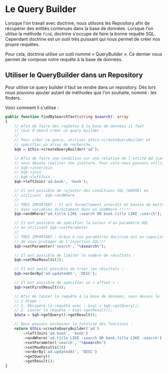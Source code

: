 # Le Query Builder

Lorsque l'on travail avec doctrine, nous utilsons les Repository afin de récupérer des entités contenues dans la base de données. Lorsque l'on utilise la méthode `find`, doctrine s'occupe de faire la bonne requête SQL. Cependant doctrine est un outil très puissant qui nous permet de créer nos propre requêtes.

Pour cela, doctrine utilise un outil nommé « QueryBuilder ». Ce dernier nous permet de compose notre requête à la base de données.

## Utiliser le QueryBuilder dans un Repository

Pour utilise ce query builder il faut se rendre dans un repository. Dès lors nous pouvons ajouter autant de méthodes que l'on souhaite, nommé : les finders.

Voici comment il s'utilise :

```php
public function findBySearchText(string $search): array
{
    // Afin de faire des reqûetes à la base de données il faut
    // tout d'abord créer un query builder :
    //
    // Pour créer ce query, utiliser $this->createQueryBuilder et
    // spécifier un alias de recherche.
    $qb = $this->createQueryBuilder('ad');

    // Afin de faire une condition sur une relation de l'entité Ad (Les livres),
    // nous devons réaliser une jointure. Pour cela nous pouvons utiliser
    // $qb->innerJoin
    // $qb->join
    // $qb->leftJoin
    $qb->leftJoin('ad.book', 'book');

    // Il est possible de rajouter des conditions SQL (WHERE) en
    // utilisant  $qb->andWhere
    //
    // TRES IMPORTANT : Il est formellement interdit et bannie de mettre
    // dans variables diréctement dans un andWhere !!!!!
    $qb->andWhere("ad.title LIKE :search OR book.title LIKE :search");

    // Il est possible de spécifier la valeur d'un paramètre DQL
    // en utilisant $qb->setParameter
    //
    // TRES IMPORTANT : Grâce à ces paramètres doctrine est en capacité
    // de vous protéger de l'injection SQL!!!
    $qb->setParameter('search', "%$search%");

    // Il est possible de limiter le nombre de résultats :
    $qb->setMaxResults(2);

    // Il est aussi possible de trier les résultats :
    $qb->orderBy('ad.updatedAt', 'DESC');

    // Il est possible de spécifier un « offset » :
    $qb->setFirstResult(4);

    // Afin de lancer la requête à la base de données, nous devons le faire
    // 2 étape :
    // 1. Récupére la requête avec : $sql = $qb->getQuery();
    // 2. Lancer la requête : $sql->getResult();
    $data = $qb->getQuery()->getResult();

    // Nous pouvons enchainer la totalité des fonctions :
    return $this->createQueryBuilder('ad')
        ->leftJoin('ad.book', 'book')
        ->andWhere('ad.title LIKE :search OR book.title LIKE :search')
        ->setParameter('search', "%$search%")
        ->setMaxResults(10)
        ->orderBy('ad.updatedAt', 'DESC')
        ->getQuery()
        ->getResult();
}
```
